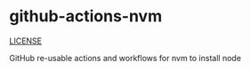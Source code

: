 # github-actions-nvm

[LICENSE](./LICENSE.md)

GitHub re-usable actions and workflows for nvm to install node
